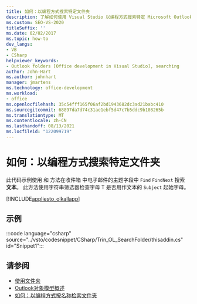 ```yaml
---
title: 如何：以编程方式搜索特定文件夹
description: 了解如何使用 Visual Studio 以编程方式搜索特定 Microsoft Outlook 文件夹中。
ms.custom: SEO-VS-2020
titleSuffix: ''
ms.date: 02/02/2017
ms.topic: how-to
dev_langs:
- VB
- CSharp
helpviewer_keywords:
- Outlook folders [Office development in Visual Studio], searching
author: John-Hart
ms.author: johnhart
manager: jmartens
ms.technology: office-development
ms.workload:
- office
ms.openlocfilehash: 35c54fff165f06af2bd1943682dc3ad21babc410
ms.sourcegitcommit: 68897da7d74c31ae1ebf5d47c7b5ddc9b108265b
ms.translationtype: MT
ms.contentlocale: zh-CN
ms.lasthandoff: 08/13/2021
ms.locfileid: "122099719"
---
```

# <a name="how-to-programmatically-search-within-a-specific-folder"></a>如何：以编程方式搜索特定文件夹
  此代码示例使用 和 方法在收件箱 中电子邮件的主题字段中 `Find` `FindNext` 搜索 **文本**。 此方法使用字符串筛选器检查字母 T 是否用作文本的 `Subject` 起始字母。

 [!INCLUDE[appliesto_olkallapp](../vsto/includes/appliesto-olkallapp-md.md)]

## <a name="example"></a>示例
 :::code language="csharp" source="../vsto/codesnippet/CSharp/Trin_OL_SearchFolder/thisaddin.cs" id="Snippet1":::

## <a name="see-also"></a>请参阅
- [使用文件夹](../vsto/working-with-folders.md)
- [Outlook对象模型概述](../vsto/outlook-object-model-overview.md)
- [如何：以编程方式按名称检索文件夹](../vsto/how-to-programmatically-retrieve-a-folder-by-name.md)
